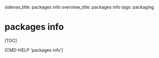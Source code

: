 sidenav_title: packages info
overview_title: packages info
tags: packaging

# packages info

[TOC]

[CMD-HELP 'packages info']

